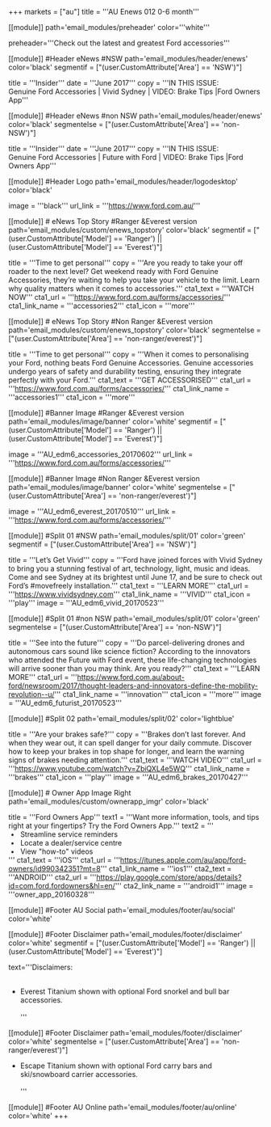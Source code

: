 +++
markets = ["au"]
title = '''AU Enews 012 0-6 month'''

[[module]]
path='email_modules/preheader'
color='''white'''

   preheader='''Check out the latest and greatest Ford accessories'''

[[module]] #Header eNews #NSW
path='email_modules/header/enews'
color='black'
segmentif = ["(user.CustomAttribute['Area'] == 'NSW')"]

  title = '''Insider'''
  date = '''June 2017'''
  copy = '''IN THIS ISSUE:<br />Genuine Ford Accessories | Vivid Sydney | VIDEO: Brake Tips |Ford Owners App'''

  [[module]] #Header eNews #non NSW
path='email_modules/header/enews'
color='black'
segmentelse = ["(user.CustomAttribute['Area'] == 'non-NSW')"]

  title = '''Insider'''
  date = '''June 2017'''
  copy = '''IN THIS ISSUE:<br />Genuine Ford Accessories | Future with Ford | VIDEO: Brake Tips |Ford Owners App'''

[[module]] #Header Logo
path='email_modules/header/logodesktop'
color='black'

  image = '''black'''
  url_link = '''https://www.ford.com.au/'''

[[module]] # eNews Top Story  #Ranger &Everest version
path='email_modules/custom/enews_topstory'
color='black'
segmentif = ["(user.CustomAttribute['Model'] == 'Ranger') || (user.CustomAttribute['Model'] == 'Everest')"]

  title = '''Time to get personal'''
  copy = '''Are you ready to take your off roader to the next level? Get weekend ready with Ford Genuine Accessories, they’re waiting to help you take your vehicle to the limit. Learn why quality matters when it comes to accessories.'''
  cta1_text = '''WATCH NOW'''
  cta1_url = '''https://www.ford.com.au/forms/accessories/'''
  cta1_link_name = '''accessories2'''
  cta1_icon = '''more'''

[[module]] # eNews Top Story #Non Ranger &Everest version
path='email_modules/custom/enews_topstory'
color='black'
segmentelse = ["(user.CustomAttribute['Area'] == 'non-ranger/everest')"]

  title = '''Time to get personal'''
  copy = '''When it comes to personalising your Ford, nothing beats Ford Genuine Accessories. Genuine accessories undergo years of safety and durability testing, ensuring they integrate perfectly with your Ford.'''
  cta1_text = '''GET ACCESSORISED'''
  cta1_url = '''https://www.ford.com.au/forms/accessories/'''
  cta1_link_name = '''accessories1'''
  cta1_icon = '''more'''

[[module]] #Banner Image  #Ranger &Everest version
path='email_modules/image/banner'
color='white'
segmentif = ["(user.CustomAttribute['Model'] == 'Ranger') || (user.CustomAttribute['Model'] == 'Everest')"]

  image = '''AU_edm6_accessories_20170602'''
  url_link = '''https://www.ford.com.au/forms/accessories/'''

[[module]] #Banner Image  #Non Ranger &Everest version
path='email_modules/image/banner'
color='white'
segmentelse = ["(user.CustomAttribute['Area'] == 'non-ranger/everest')"]

  image = '''AU_edm6_everest_20170510'''
  url_link = '''https://www.ford.com.au/forms/accessories/'''

[[module]] #Split 01 #NSW
path='email_modules/split/01'
color='green'
segmentif = ["(user.CustomAttribute['Area'] == 'NSW')"]

title = '''Let’s Get Vivid'''
  copy = '''Ford have joined forces with Vivid Sydney to bring you a stunning festival of art, technology, light, music and ideas. Come and see Sydney at its brightest until June 17, and be sure to check out Ford’s #movefreely installation.'''
  cta1_text = '''LEARN MORE'''
  cta1_url = '''https://www.vividsydney.com'''
  cta1_link_name = '''VIVID'''
  cta1_icon = '''play'''
  image = '''AU_edm6_vivid_20170523'''

  [[module]] #Split 01 #non NSW
path='email_modules/split/01'
color='green'
segmentelse = ["(user.CustomAttribute['Area'] == 'non-NSW')"]

 title = '''See into the future'''
  copy = '''Do parcel-delivering drones and autonomous cars sound like science fiction? According to the innovators who attended the Future with Ford event, these life-changing technologies will arrive sooner than you may think. Are you ready?'''
  cta1_text = '''LEARN MORE'''
  cta1_url = '''https://www.ford.com.au/about-ford/newsroom/2017/thought-leaders-and-innovators-define-the-mobility-revolution--u/'''
  cta1_link_name = '''innovation'''
  cta1_icon = '''more'''
  image = '''AU_edm6_futurist_20170523'''


  [[module]] #Split 02
path='email_modules/split/02'
color='lightblue'

  title = '''Are your brakes safe?'''
  copy = '''Brakes don’t last forever. And when they wear out, it can spell danger for your daily commute. Discover how to keep your brakes in top shape for longer, and learn the warning signs of brakes needing attention.'''
  cta1_text = '''WATCH VIDEO'''
  cta1_url = '''https://www.youtube.com/watch?v=ZbiQXL4e5WQ'''
  cta1_link_name = '''brakes'''
  cta1_icon = '''play'''
  image = '''AU_edm6_brakes_20170427'''


[[module]] # Owner App Image Right
path='email_modules/custom/ownerapp_imgr'
color='black'

  title = '''Ford Owners App'''
  text1 = '''Want more information, tools, and tips right at your fingertips? Try the Ford Owners App.'''
  text2 = '''<br />&nbsp;&#8226;&nbsp;&nbsp;&nbsp;Streamline service reminders<br />&nbsp;&#8226;&nbsp;&nbsp;&nbsp;Locate a dealer/service centre<br />&nbsp;&#8226;&nbsp;&nbsp;&nbsp;View "how-to" videos<br />'''
  cta1_text = '''iOS'''
  cta1_url = '''https://itunes.apple.com/au/app/ford-owners/id990342351?mt=8'''
  cta1_link_name = '''ios1'''
  cta2_text = '''ANDROID'''
  cta2_url = '''https://play.google.com/store/apps/details?id=com.ford.fordowners&hl=en/'''
  cta2_link_name = '''android1'''
  image = '''owner_app_20160328'''

[[module]] #Footer AU Social
path='email_modules/footer/au/social'
color='white'

[[module]] #Footer Disclaimer
path='email_modules/footer/disclaimer'
color='white'
segmentif = ["(user.CustomAttribute['Model'] == 'Ranger') || (user.CustomAttribute['Model'] == 'Everest')"]

text='''Disclaimers:<br /><br />
* Everest Titanium shown with optional Ford snorkel and bull bar accessories.<br/><br/>'''


[[module]] #Footer Disclaimer
path='email_modules/footer/disclaimer'
color='white'
segmentelse = ["(user.CustomAttribute['Area'] == 'non-ranger/everest')"]
* Escape Titanium shown with optional Ford carry bars and ski/snowboard carrier accessories.<br/><br/>'''

[[module]] #Footer AU Online
path='email_modules/footer/au/online'
color='white'
+++
